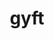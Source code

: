 ---
title: gyft
description: Buy gift cards from over 200 retailers with Bitcoin.
homepage: https://www.gyft.com/
twitter:
---